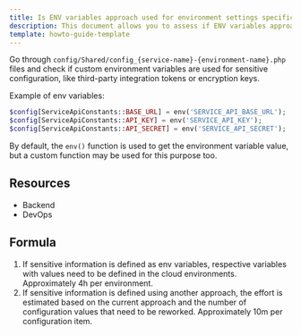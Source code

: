 ```yaml
---
title: Is ENV variables approach used for environment settings specification?
description: This document allows you to assess if ENV variables approach is used for environment settings specification.
template: howto-guide-template
---
```


Go through `config/Shared/config_{service-name}-{environment-name}.php` files and check if custom environment variables are used for sensitive configuration, like third-party integration tokens or encryption keys.

Example of env variables:

```php
$config[ServiceApiConstants::BASE_URL] = env('SERVICE_API_BASE_URL');
$config[ServiceApiConstants::API_KEY] = env('SERVICE_API_KEY');
$config[ServiceApiConstants::API_SECRET] = env('SERVICE_API_SECRET');
```

By default, the `env()` function is used to get the environment variable value, but a custom
function may be used for this purpose too.

## Resources

* Backend
* DevOps

## Formula

1. If sensitive information is defined as env variables, respective variables with values need to be defined in the cloud environments. Approximately 4h per environment.
2. If sensitive information is defined using another approach, the effort is estimated based on the current approach and the number of configuration values that need to be reworked. Approximately 10m per configuration item.
